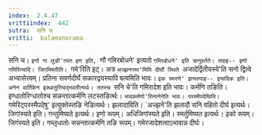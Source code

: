 ```yaml
---
index:  2.4.47
vrittiindex:  442
sutra:  सनि च
vritti:  balamanorama 
---
```


सनि च। `इणो गा लुङी'त्यत इण इति, `णौ गमिरबोधने' इत्यतो `गमिरबोधने' इति चानुवर्तते। तदाह-- इणो गमिरित्यादि। जिगमिषतीति। `गमे'रिति इट्। अत्र `अज्झनगमा'मिति दीर्घो स्थिते `अजादेर्द्वितीयस्ये'ति सनो द्वित्वे अभ्यासेत्त्वम्। प्रतिना सवर्णदीर्घे सकारद्वयस्यापि षत्वमिति भावः। `इक स्मरणे' इत्यस्याह-- इण्वदिक इति। अनेन वार्तिकेन इक्धातुरिण्वद्भवतीत्यर्थः। ततस्च `सनि चे'ति गमिरादेश इति भावः। कर्मणि तङिति। इण्धातोरिग्धातोश्च सन्नन्तात्कर्मणि लटस्तङिर्त्थः। `भावकर्मणो'रित्यनेनेति भावः। परस्मैपदेष्विति। `गमेरिट्परस्मैपदेषु' इत्युक्तेस्तङि नेडित्यर्थः। झलादाविति। `अज्झने'ति झलादौ सनि वहितो दीर्घ इत्यर्थः। जिगांस्यते इति। गन्तुमिष्यते इत्यर्थः। इणो रूपम्। अधिजिगांस्यते इति। स्मर्तुमिष्यत इत्यर्थः। इको रूपम्। जिगंस्यते इति। गम्लृधातोः सन्नन्तात्कर्मणि तङि रूपम्। गमेरजादेशत्वाऽभावान्न दीर्घः।

